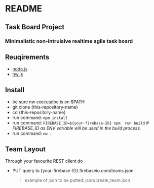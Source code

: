 # README #
## Task Board Project ##
### Minimalistic non-intruisive realtime agile task board ###

## Reuqirements

*  [node.js](https://nodejs.org)
*  [nw.js](nwjs.io/)

## Install

* be sure nw executalbe is on $PATH
* git clone {this-repository-name}
* cd {this-repository-name}
* run command: `npm install`
* run command: `FIREBASE_ID=${your-firebase-ID} npm  run build` *# FIREBASE_ID as ENV variable will be used in the build process.*
* run command: `nw .`

## Team Layout

Through your favourite REST client do
* PUT query to {your-firebase-ID}.firebaseio.com/teams.json
  > example of json to be putted: json/create_team.json
